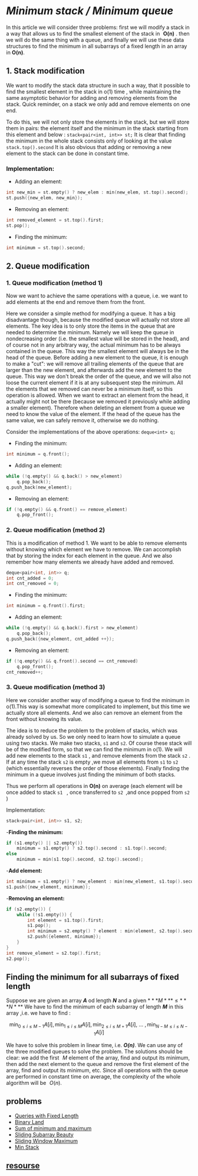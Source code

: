 # ***Minimum stack / Minimum queue***

In this article we will consider three problems: first we will modify a stack in a way that allows us to find the smallest element of the stack in  
**O(n)** . then we will do the same thing with a queue, and finally we will use these data structures to find the minimum in all subarrays of a fixed length in an array in **O(n)**.

## 1. Stack modification

We want to modify the stack data structure in such a way, that it possible to find the smallest element in the stack in o(1) time ,
while maintaining the same asymptotic behavior for adding and removing elements from the stack. Quick reminder, on a stack we only add and remove elements on one end.

To do this, we will not only store the elements in the stack, but we will store them in pairs: the element itself and the minimum in the stack starting from this element and below : 
`stack<pair<int, int>> st;`
It is clear that finding the minimum in the whole stack consists only of looking at the value `stack.top().second`
It is also obvious that adding or removing a new element to the stack can be done in constant time.

### Implementation: 

- Adding an element:
```cpp
int new_min = st.empty() ? new_elem : min(new_elem, st.top().second);
st.push({new_elem, new_min});
```
- Removing an element:
```cpp
int removed_element = st.top().first;
st.pop();
```
- Finding the minimum:
```cpp
int minimum = st.top().second;
```
## 2. Queue modification
### 1. Queue modification (method 1)
Now we want to achieve the same operations with a queue, i.e. we want to add elements at the end and remove them from the front.

Here we consider a simple method for modifying a queue. It has a big disadvantage though, because the modified queue will actually not store all elements.
The key idea is to only store the items in the queue that are needed to determine the minimum. Namely we will keep the queue in nondecreasing order (i.e. the smallest value will be stored in the head), and of course not in any arbitrary way, the actual minimum has to be always contained in the queue. This way the smallest element will always be in the head of the queue. Before adding a new element to the queue, it is enough to make a "cut": we will remove all trailing elements of the queue that are larger than the new element, and afterwards add the new element to the queue. This way we don't break the order of the queue, and we will also not loose the current element if it is at any subsequent step the minimum. All the elements that we removed can never be a minimum itself, so this operation is allowed. When we want to extract an element from the head, it actually might not be there (because we removed it previously while adding a smaller element). Therefore when deleting an element from a queue we need to know the value of the element. If the head of the queue has the same value, we can safely remove it, otherwise we do nothing.

Consider the implementations of the above operations:
`deque<int> q;`
- Finding the minimum:
```cpp
int minimum = q.front();
```
- Adding an element:
```cpp
while (!q.empty() && q.back() > new_element)
    q.pop_back();
q.push_back(new_element);
```
- Removing an element:
```cpp
if (!q.empty() && q.front() == remove_element)
    q.pop_front();
```
### 2. Queue modification (method 2)
This is a modification of method 1. We want to be able to remove elements without knowing which element we have to remove. We can accomplish that by storing the index for each element in the queue. And we also remember how many elements we already have added and removed.
```cpp
deque<pair<int, int>> q;
int cnt_added = 0;
int cnt_removed = 0;
```
- Finding the minimum:
```cpp
int minimum = q.front().first;
```
- Adding an element:
```cpp
while (!q.empty() && q.back().first > new_element)
    q.pop_back();
q.push_back({new_element, cnt_added ++});
```
- Removing an element:
```cpp
if (!q.empty() && q.front().second == cnt_removed) 
    q.pop_front();
cnt_removed++;
```
### 3. Queue modification (method 3)
Here we consider another way of modifying a queue to find the minimum in o(1).This way is somewhat more complicated to implement, but this time we actually store all elements. And we also can remove an element from the front without knowing its value.

The idea is to reduce the problem to the problem of stacks, which was already solved by us. So we only need to learn how to simulate a queue using two stacks.
We make two stacks, `s1` and `s2`. Of course these stack will be of the modified form, so that we can find the minimum in o(1).
We will add new elements to the stack `s1` , and remove elements from the stack `s2` .
If at any time the stack `s2` is empty ,we move all elements from
`s1` to `s2` (which essentially reverses the order of those elements). Finally finding the minimum in a queue involves just finding the minimum of both stacks.

Thus we perform all operations in **O(n)** on average (each element will be once added to stack `s1 ` , once transferred to `s2 `,and once popped from `s2 ` )

Implementation:
```cpp
stack<pair<int, int>> s1, s2;
```
-**Finding the minimum:**
```cpp
if (s1.empty() || s2.empty()) 
    minimum = s1.empty() ? s2.top().second : s1.top().second;
else
    minimum = min(s1.top().second, s2.top().second);
```
-**Add element:**
```cpp
int minimum = s1.empty() ? new_element : min(new_element, s1.top().second);
s1.push({new_element, minimum});
```
-**Removing an element:**
```cpp
if (s2.empty()) {
    while (!s1.empty()) {
        int element = s1.top().first;
        s1.pop();
        int minimum = s2.empty() ? element : min(element, s2.top().second);
        s2.push({element, minimum});
    }
}
int remove_element = s2.top().first;
s2.pop();
```
## Finding the minimum for all subarrays of fixed length
Suppose we are given an array ***A*** od length ***N*** and a given $***M*** \leq ***N***$
We have to find the minimum of each subarray of length ***M*** in this array ,i.e. we have to find :

$$\min_{0 \le i \le M-1} A[i], \min_{1 \le i \le M} A[i], \min_{2 \le i \le M+1} A[i],~\dots~, \min_{N-M \le i \le N-1} A[i]$$

We have to solve this problem in linear time, i.e. ***O(n)***.
We can use any of the three modified queues to solve the problem. The solutions should be clear: we add the first  
$M$ element of the array, find and output its minimum, then add the next element to the queue and remove the first element of the array, find and output its minimum, etc. Since all operations with the queue are performed in constant time on average, the complexity of the whole algorithm will be  
$O(n)$.

## problems 
- [Queries with Fixed Length](https://www.hackerrank.com/challenges/queries-with-fixed-length/problem)
- [Binary Land](https://www.codechef.com/MAY20A/problems/BINLAND)
- [Sum of minimum and maximum](https://www.codingninjas.com/studio/problems/sum-of-minimum-and-maximum-elements-of-all-subarrays-of-size-k_1171047)
- [Sliding Subarray Beauty](https://leetcode.com/problems/sliding-subarray-beauty/)
- [Sliding Window Maximum](https://leetcode.com/problems/sliding-window-maximum/)
- [Min Stack](https://leetcode.com/problems/min-stack/)
## [resourse](https://cp-algorithms.com/data_structures/stack_queue_modification.html)


